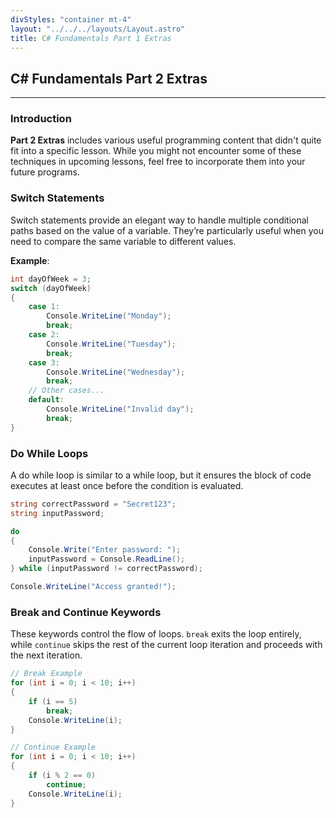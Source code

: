 ```yaml
---
divStyles: "container mt-4"
layout: "../../../layouts/Layout.astro"
title: C# Fundamentals Part 1 Extras
---
```


## C# Fundamentals Part 2 Extras

---

### Introduction

**Part 2 Extras** includes various useful programming content that didn't quite fit into a specific lesson. While you might not encounter some of these techniques in upcoming lessons, feel free to incorporate them into your future programs.

### Switch Statements

Switch statements provide an elegant way to handle multiple conditional paths based on the value of a variable. They’re particularly useful when you need to compare the same variable to different values.

**Example**:
```cs
int dayOfWeek = 3;
switch (dayOfWeek)
{
    case 1:
        Console.WriteLine("Monday");
        break;
    case 2:
        Console.WriteLine("Tuesday");
        break;
    case 3:
        Console.WriteLine("Wednesday");
        break;
    // Other cases...
    default:
        Console.WriteLine("Invalid day");
        break;
}
```

### Do While Loops

A do while loop is similar to a while loop, but it ensures the block of code executes at least once before the condition is evaluated.

```cs
string correctPassword = "Secret123";
string inputPassword;

do
{
    Console.Write("Enter password: ");
    inputPassword = Console.ReadLine();
} while (inputPassword != correctPassword);

Console.WriteLine("Access granted!");
```

### Break and Continue Keywords

These keywords control the flow of loops. `break` exits the loop entirely, while `continue` skips the rest of the current loop iteration and proceeds with the next iteration.

```cs
// Break Example
for (int i = 0; i < 10; i++)
{
    if (i == 5)
        break;
    Console.WriteLine(i);
}

// Continue Example
for (int i = 0; i < 10; i++)
{
    if (i % 2 == 0)
        continue;
    Console.WriteLine(i);
}
```